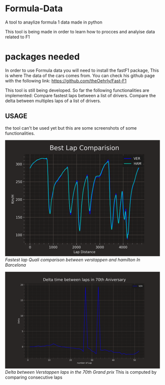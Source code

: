 # Formula-Data
A tool to anaylize formula 1 data made in python 

This tool is being made in order to learn how to procces and analyise data related to F1

# packages needed
In order to use Formula data you will need to install the fastF1 package, This is where The data of the cars comes from. You can check his github page with the following link:
https://github.com/theOehrly/Fast-F1

This tool is still being developed.
So far the following functionalities are implemented:
Compare fastest laps between a list of drivers.
Compare the delta between multiples laps of a list of drivers.

## USAGE
the tool can't be used yet but this are some screenshots of some functionalities.

![](images/VER_HAM.png)
_Fastest lap Quali comparison between verstappen and hamilton In Barcelona_


![](images/delta_Ver.png)
_Delta between Verstappen laps in the 70th Grand prix_
This is computed by comparing consecutive laps
